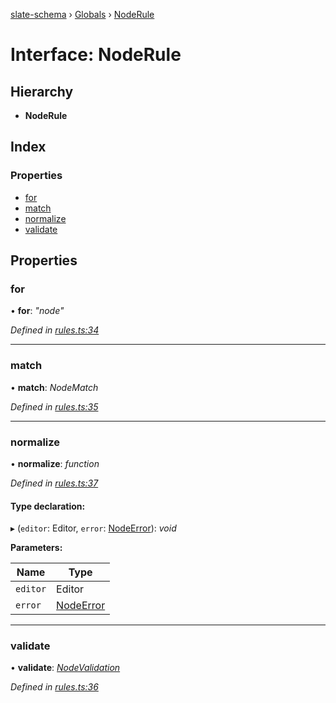 [slate-schema](../README.md) › [Globals](../globals.md) › [NodeRule](noderule.md)

# Interface: NodeRule

## Hierarchy

* **NodeRule**

## Index

### Properties

* [for](noderule.md#for)
* [match](noderule.md#match)
* [normalize](noderule.md#normalize)
* [validate](noderule.md#validate)

## Properties

###  for

• **for**: *"node"*

*Defined in [rules.ts:34](https://github.com/DamareYoh/slate/blob/26e8a411/packages/slate-schema/src/rules.ts#L34)*

___

###  match

• **match**: *NodeMatch*

*Defined in [rules.ts:35](https://github.com/DamareYoh/slate/blob/26e8a411/packages/slate-schema/src/rules.ts#L35)*

___

###  normalize

• **normalize**: *function*

*Defined in [rules.ts:37](https://github.com/DamareYoh/slate/blob/26e8a411/packages/slate-schema/src/rules.ts#L37)*

#### Type declaration:

▸ (`editor`: Editor, `error`: [NodeError](../globals.md#nodeerror)): *void*

**Parameters:**

Name | Type |
------ | ------ |
`editor` | Editor |
`error` | [NodeError](../globals.md#nodeerror) |

___

###  validate

• **validate**: *[NodeValidation](nodevalidation.md)*

*Defined in [rules.ts:36](https://github.com/DamareYoh/slate/blob/26e8a411/packages/slate-schema/src/rules.ts#L36)*
